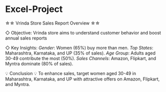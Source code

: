 # Excel-Project

☆☆ Vrinda Store Sales Report Overview ☆☆


◇ Objective:
Vrinda store aims to understand customer behavior and boost annual sales reports

◇ Key Insights:
*Gender*: Women (65%) buy more than men.
*Top States*: Maharashtra, Karnataka, and UP (35% of sales).
*Age Group*: Adults aged 30-49 contribute the most (50%).
*Sales Channels*: Amazon, Flipkart, and Myntra dominate (80% of sales).

💡 Conclusion 💡
To enhance sales, target women aged 30-49 in Maharashtra, Karnataka, and UP with attractive offers on Amazon, Flipkart, and Myntra.
